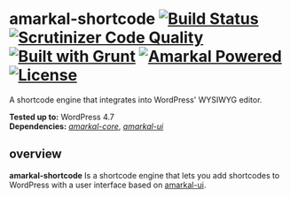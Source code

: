 # amarkal-shortcode [![Build Status](https://scrutinizer-ci.com/g/askupasoftware/amarkal-shortcode/badges/build.png?b=master)](https://scrutinizer-ci.com/g/askupasoftware/amarkal-shortcode/build-status/master) [![Scrutinizer Code Quality](https://scrutinizer-ci.com/g/askupasoftware/amarkal-shortcode/badges/quality-score.png?b=master)](https://scrutinizer-ci.com/g/askupasoftware/amarkal-shortcode/?branch=master) [![Built with Grunt](https://cdn.gruntjs.com/builtwith.svg)](https://gruntjs.com/) [![Amarkal Powered](https://askupasoftware.com/amarkal-powered.svg)](https://products.askupasoftware.com/amarkal) [![License](https://img.shields.io/badge/license-GPL--3.0%2B-red.svg)](https://raw.githubusercontent.com/askupasoftware/amarkal-shortcode/master/LICENSE)
A shortcode engine that integrates into WordPress' WYSIWYG editor.

**Tested up to:** WordPress 4.7  
**Dependencies:** *[amarkal-core](https://github.com/askupasoftware/amarkal-core)*, *[amarkal-ui](https://github.com/askupasoftware/amarkal-ui)*

## overview

**amarkal-shortcode** Is a shortcode engine that lets you add shortcodes to WordPress with a user interface based on [amarkal-ui](https://github.com/askupasoftware/amarkal-ui).

